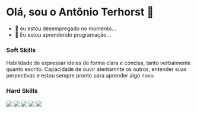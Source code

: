 # Olá, sou o Antônio Terhorst 👋

- 🔭 eu estou desempregado no momento...
- 🌱 Eu estou aprendendo programação...

 ### Soft Skills
 
   Habilidade de expressar ideias de forma clara e concisa, tanto verbalmente quanto escrito.
    Capacidade de ouvir atentamnte os outros, entender suas perpectivas e estou sempre pronto para aprender algo novo.

 ### Hard Skills
 <div style = "display:inline_block;">
<img src="https://github.com/user-attachments/assets/10ddc6af-c61d-41fe-8a14-608414f04dd6">
<img src="https://github.com/user-attachments/assets/aa4a131b-d785-450f-8882-75ae8a8a6639">
<img src="https://github.com/user-attachments/assets/dd296975-ea68-4357-a326-7d2729dd1344">
<img src="https://github.com/user-attachments/assets/9aa503b3-65ba-465b-9017-dba4c1925022">
<img src="https://github.com/user-attachments/assets/31dc88cb-04e4-4575-83e9-4d52ddaad406">
 </div>

 
<!--
- 👯 I’m looking to collaborate on ...
- 🤔 I’m looking for help with ...
- 💬 Ask me about ...
- 📫 How to reach me: ...
- 😄 Pronouns: ...
- ⚡ Fun fact: ...
-->
